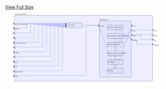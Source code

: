 [View Full Size](https://raw.githubusercontent.com/mingfang/terraform-k8s-modules/master/modules/kafka/diagram.svg?sanitize=true)<img src="diagram.svg"/>
